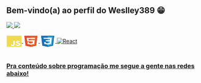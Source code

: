 ## Bem-vindo(a) ao perfil do Weslley389 😁

 <div>
   <a href="https://github.com/Weslley389">
   <img height="180em" src="https://github-readme-stats.vercel.app/api?username=Weslley389&show_icons=true&theme=dracula&include_all_commits=true&count_private=true"/>
   <img height="180em" src="https://github-readme-stats.vercel.app/api/top-langs/?username=Weslley389&layout=compact&langs_count=6&theme=tokyonight"/>

</div>
<div style="display: inline_block"><br>
  <img align="center" alt="Js" height="30" width="40" src="https://raw.githubusercontent.com/devicons/devicon/master/icons/javascript/javascript-plain.svg">
  <img align="center" alt="HTML" height="30" width="40" src="https://raw.githubusercontent.com/devicons/devicon/master/icons/html5/html5-original.svg">
  <img align="center" alt="CSS" height="30" width="40" src="https://raw.githubusercontent.com/devicons/devicon/master/icons/css3/css3-original.svg">
  <img align="center" alt="React" height="30" width="40" src="https://cdn.jsdelivr.net/gh/devicons/devicon@v2.15.1/devicon.min.css">
</div>
 
 <br>
 
  ### Pra conteúdo sobre programação me segue a gente nas redes abaixo!
 
<div> 
  <a href="https://>
  <a href="https://www.instagram.com/wes_rdg
  <a href="https://github.com/Weslley389> 
 
  ![Snake animation](https://github.com/devemdobro/devemdobro/blob/output/github-contribution-grid-snake.svg)

</div>

